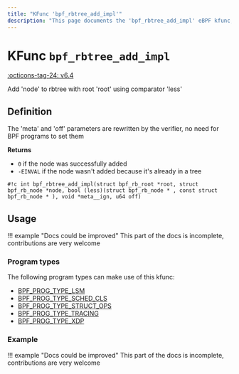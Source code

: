 ```yaml
---
title: "KFunc 'bpf_rbtree_add_impl'"
description: "This page documents the 'bpf_rbtree_add_impl' eBPF kfunc, including its defintion, usage, program types that can use it, and examples."
---
```

# KFunc `bpf_rbtree_add_impl`

<!-- [FEATURE_TAG](bpf_rbtree_add_impl) -->
[:octicons-tag-24: v6.4](https://github.com/torvalds/linux/commit/d2dcc67df910dd85253a701b6a5b747f955d28f5)
<!-- [/FEATURE_TAG] -->

Add 'node' to rbtree with root 'root' using comparator 'less'

## Definition

The 'meta' and 'off' parameters are rewritten by the verifier, no need for BPF programs to set them

**Returns**

 * `0` if the node was successfully added
 * `-EINVAL` if the node wasn't added because it's already in a tree

<!-- [KFUNC_DEF] -->
`#!c int bpf_rbtree_add_impl(struct bpf_rb_root *root, struct bpf_rb_node *node, bool (less)(struct bpf_rb_node * , const struct bpf_rb_node * ), void *meta__ign, u64 off)`
<!-- [/KFUNC_DEF] -->

## Usage

!!! example "Docs could be improved"
    This part of the docs is incomplete, contributions are very welcome

### Program types

The following program types can make use of this kfunc:

<!-- [KFUNC_PROG_REF] -->
- [BPF_PROG_TYPE_LSM](../program-type/BPF_PROG_TYPE_LSM.md)
- [BPF_PROG_TYPE_SCHED_CLS](../program-type/BPF_PROG_TYPE_SCHED_CLS.md)
- [BPF_PROG_TYPE_STRUCT_OPS](../program-type/BPF_PROG_TYPE_STRUCT_OPS.md)
- [BPF_PROG_TYPE_TRACING](../program-type/BPF_PROG_TYPE_TRACING.md)
- [BPF_PROG_TYPE_XDP](../program-type/BPF_PROG_TYPE_XDP.md)
<!-- [/KFUNC_PROG_REF] -->

### Example

!!! example "Docs could be improved"
    This part of the docs is incomplete, contributions are very welcome

